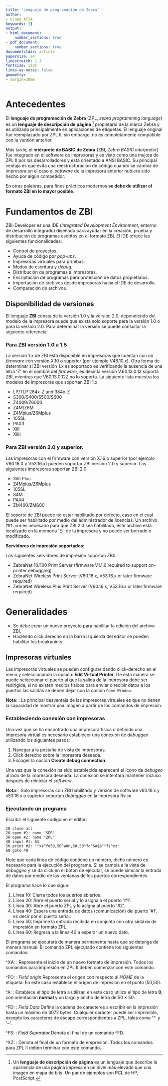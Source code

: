 ```yaml
---
title: 'Lenguaje de programación de Zebra'
author: 
- Grupo ATIA
keywords: []
output:
- html_document:
    number_sections: true
- pdf_document:
    number_sections: true
documentclass: article
papersize: a4
linestretch: 1.3
fontsize: 12pt
links-as-notes: false
geometry:
- margin=20mm
...
```


Antecedentes
============

El **lenguaje de programación de Zebra** (ZPL, _zebra programming language_) es un **lenguaje de descripción de página** [^1] propietario de la marca Zebra y es utilizado principalmente en aplicaciones de etiquetas. El lenguaje original fue reemplazado por ZPL II, sin embargo, no es completamente compatible con la versión anterior.

Más tarde, el **intérprete de BASIC de Zebra** (ZBI, _Zebra BASIC interpreter_) fue integrado en el software de impresoras y es visto como una mejora de ZPL II por los desarrolladores y está orientado a ANSI BASIC. Su principal ventaja es que evita una reestructuración de código cuando se cambia de impresora en el caso el _software_ de la impresora anterior hubiera sido hecho por algún competidor.

En otras palabras, para fines prácticos modernos **se debe de utilizar el formato ZBI en lo mayor posible**.

[^1]: Un **lenguaje de descripción de página** es un lenguaje que describe la apariencia de una página impresa en un nivel más elevado que una imagen en mapa de bits. Un par de ejemplos son PCL de HP, PostScript.

Fundamentos de ZBI
==================

ZBI-Developer es una IDE (_Integrated Development Environment_, entorno de desarrollo integrado) diseñado para ayudar en la creación, prueba y distribución de programas escritos en el formato ZBI. El IDE ofrece las siguientes funcionalidades:

- Control de proyectos.
- Ayuda de código por _pop-ups_.
- Impresoras virtuales para pruebas.
- Modos de escritura y _debug_.
- Distribución de programas a impresoras.
- Encriptación de programas para protección de datos propietarios.
- Importación de archivos desde impresoras hacia el IDE de desarrollo.
- Comparación de archivos.



Disponibilidad de versiones
---------------------------

El lenguaje **ZBI** consta de la versión 1.0 y la versión 2.0, dependiendo del modelo de la impresora puede que exista solo soporte para la versión 1.0 o para la versión 2.0. Para determinar la versión se puede consultar la siguiente referencia:

### **Para ZBI versión 1.0 a 1.5**

La versión 1.x de ZBI está disponible en impresoras que cuentan con un _firmware_ con versión X.10 o superior (por ejemplo V48.10.x). Otra forma de determinar si ZBI versión 1.x es soportado es verificando la ausencia de una letra 'Z' en el nombre del _firmware_, es decir la versión V.60.13.0.13 soporta ZBI, mientras que V60.13.0.12Z no lo soporta. La siguiente lista muestra los modelos de impresoras que soportan ZBI 1.x.

- LP/TLP 284x-Z and 384x-Z
- S300/S400/S500/S600
- Z4000/Z6000
- Z4M/Z6M
- Z4Mplus/Z6Mplus
- 105SL
- PAX3
- XiII
- XiIII


### **Para ZBI versión 2.0 y superior.**

Las impresoras con el firmware con versión X.16 o superior (por ejemplo V60.16.X y V53.16.x) pueden soportar ZBI versión 2.0 y superior. Las siguientes impresoras soportan ZBI 2.0:

- XiIII Plus
- Z4Mplus/Z6Mplus
- 105SL
- S4M
- PAX4
- ZM400/ZM600

El soporte de ZBI puede no estar habilitado por defecto, caso en el cual puede ser habilitado por medio del administrador de licencias. Un archivo `ZBI.nrd` es necesario para que ZBI 2.0 sea habilitado, este archivo está localizado en la memoria 'E:' de la impresora y no puede ser borrado o modificado.

**Servidores de impresión soportados:**

Los siguientes servidores de impresión soportan ZBI:

- ZebraNet 10/100 Print Server (firmware V1.1.6 required to support on-printer debugging)
- ZebraNet Wireless Print Server (V60.16.x, V53.16.x or later firmware required)
- ZebraNet Wireless Plus Print Server (V60.16.x, V53.16.x or later firmware required)

Generalidades
=============

- Se debe crear un nuevo proyecto para habilitar la edición del archivo ZBI.
- Haciendo click derecho en la barra izquierda del editor se pueden habilitar los breakpoints.

Impresoras virtuales
--------------------

Las impresoras virtuales se pueden configurar dando click-derecho en el menu y seleccionando la opción: **Edit Virtual Printer**. De esta manera se puede seleccionar el puerto al que la salida de la impresora debe ser redirigida, si no existen medios físicos para enviar o recibir datos a los puertos las salidas se deben dejar con la opción `Comm Window`.

**Nota**: 
: La principal desventaja de las impresoras virtuales es que no tienen la capacidad de mostrar una imagen a partir de los comandos de impresión.

### Estableciendo conexión con impresoras

Una vez que se ha encontrado una impresora física o definido una impresora virtual es necesario establecer una conexión de _debuggeo_ utilizando los siguientes pasos:

1. Navegar a la pestaña de vista de impresoras.
2. Click derecho sobre la impresora deseada.
3. Escoger la opción **Create debug connection.**

Una vez que la conexión ha sido establecida aparecerá el ícono de _debugeo_ al lado de la impresora deseada. La conexión se intentará mantener incluso después de reiniciar el _software_.

**Nota**:
:  Solo impresoras con ZBI habilitado y versión de software v60.16.x y v53.16.x o superior soportan _debuggeo_ en la impresora física.

### Ejecutando un programa

Escribir el siguiente código en el editor:

```
10 close all
20 open #1: name "SER"
30 open #2: name "ZPL"
40 input #1: A$
50 print #2: "^xa^fo50,50^a0n,50,50^fd"&A$&"^fs^xz"
60 goto 40
```

Note que cada línea de código contiene un número, dicho número es necesario para la ejecución del programa. Si se cambia a la vista de _debuggeo_ y se da click en el botón de ejecutar, se puede simular la entrada de datos por medio de las ventanas de los puertos correspondientes.

El programa hace lo que sigue:

1. Línea 10: Cierra todos los puertos abiertos.
2. Línea 20: Abre el puerto serial y lo asigna a el puerto '#1'.
2. Línea 30: Abre el puerto ZPL y lo asígna al puerto '#2'.
3. Línea 40: Espera una entrada de datos (comunicación) del puerto '#1', es decir por el puerto serial.
4. Línea 50: Imprime la entrada recibida en conjunto con otra sintáxis de impresión en formato ZPL.
5. Línea 60: Regresa a la línea 40 a esperar un nuevo dato.

El programa se ejecutará de manera permanente hasta que se detenga de manera manual. El comando ZPL ejecutado contiene los siguientes comandos:

^XA:
:  Representa el inicio de un nuevo formato de impresión. Todos los comandos para impresión en ZPL II deben comenzar con este comando.

^FO:
: _Field origin_ Representa el origen con respecto al _HOME_ de la etiqueta. En este caso establece el origen de impresión en el punto (50,50).

^A: 
: Establece el tipo de letra a utilizar, en este caso utiliza el tipo de letra **0**, con orientación **normal** y un largo y ancho de letra de 50 × 50.

^FD:
: _Field Data_ Define la cadena de caracteres a escribir en la impresión hasta un máximo de 3072 bytes. Cualquier caracter puede ser imprimible, excepto los caracteres de escape correspondientes a ZPL, tales como '^' y '~'.

^FS:
: _Field Separator_ Denota el final de un comando ^FD.

^XZ:
: Denota el final de un formato de empresión. Todos los comandos para ZPL II deben terminar con este comando.
